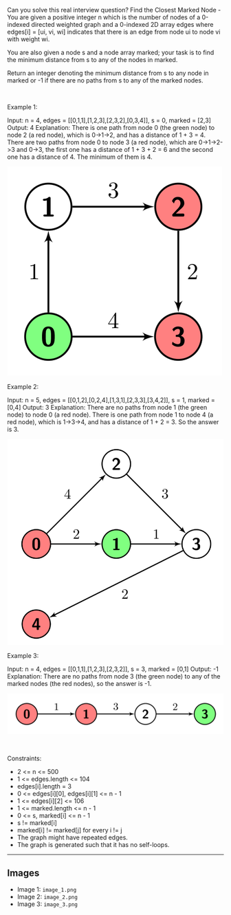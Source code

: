 Can you solve this real interview question? Find the Closest Marked Node - You are given a positive integer n which is the number of nodes of a 0-indexed directed weighted graph and a 0-indexed 2D array edges where edges[i] = [ui, vi, wi] indicates that there is an edge from node ui to node vi with weight wi.

You are also given a node s and a node array marked; your task is to find the minimum distance from s to any of the nodes in marked.

Return an integer denoting the minimum distance from s to any node in marked or -1 if there are no paths from s to any of the marked nodes.

 

Example 1:


Input: n = 4, edges = [[0,1,1],[1,2,3],[2,3,2],[0,3,4]], s = 0, marked = [2,3]
Output: 4
Explanation: There is one path from node 0 (the green node) to node 2 (a red node), which is 0->1->2, and has a distance of 1 + 3 = 4.
There are two paths from node 0 to node 3 (a red node), which are 0->1->2->3 and 0->3, the first one has a distance of 1 + 3 + 2 = 6 and the second one has a distance of 4.
The minimum of them is 4.


![Example 1](./image_1.png)

Example 2:


Input: n = 5, edges = [[0,1,2],[0,2,4],[1,3,1],[2,3,3],[3,4,2]], s = 1, marked = [0,4]
Output: 3
Explanation: There are no paths from node 1 (the green node) to node 0 (a red node).
There is one path from node 1 to node 4 (a red node), which is 1->3->4, and has a distance of 1 + 2 = 3.
So the answer is 3.


![Example 2](./image_2.png)

Example 3:


Input: n = 4, edges = [[0,1,1],[1,2,3],[2,3,2]], s = 3, marked = [0,1]
Output: -1
Explanation: There are no paths from node 3 (the green node) to any of the marked nodes (the red nodes), so the answer is -1.


![Example 3](./image_3.png)

 

Constraints:

 * 2 <= n <= 500
 * 1 <= edges.length <= 104
 * edges[i].length = 3
 * 0 <= edges[i][0], edges[i][1] <= n - 1
 * 1 <= edges[i][2] <= 106
 * 1 <= marked.length <= n - 1
 * 0 <= s, marked[i] <= n - 1
 * s != marked[i]
 * marked[i] != marked[j] for every i != j
 * The graph might have repeated edges.
 * The graph is generated such that it has no self-loops.

---

## Images

- Image 1: `image_1.png`
- Image 2: `image_2.png`
- Image 3: `image_3.png`
